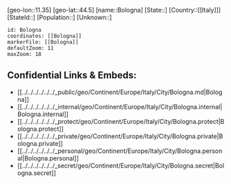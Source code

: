 ﻿---
location: [44.5,11.35]
mapzoom: [7,12] 
mapmarker: city 
type: City
tags:
- geo/City


SpocWebEntityId: 29260
isDeleted: false
confidential: public

---
[geo-lon::11.35]
[geo-lat::44.5]
[name::Bologna]
[State::]
[Country::[[Italy]]]
[StateId::]
[Population::]
[Unknown::]


```leaflet
id: Bologna
coordinates: [[Bologna]]
markerFile: [[Bologna]]
defaultZoom: 11 
maxZoom: 18
```


## Confidential Links & Embeds: 
- [[../../../../../../_public/geo/Continent/Europe/Italy/City/Bologna.md|Bologna]] 
- [[../../../../../../_internal/geo/Continent/Europe/Italy/City/Bologna.internal|Bologna.internal]] 
- [[../../../../../../_protect/geo/Continent/Europe/Italy/City/Bologna.protect|Bologna.protect]] 
- [[../../../../../../_private/geo/Continent/Europe/Italy/City/Bologna.private|Bologna.private]] 
- [[../../../../../../_personal/geo/Continent/Europe/Italy/City/Bologna.personal|Bologna.personal]] 
- [[../../../../../../_secret/geo/Continent/Europe/Italy/City/Bologna.secret|Bologna.secret]] 
